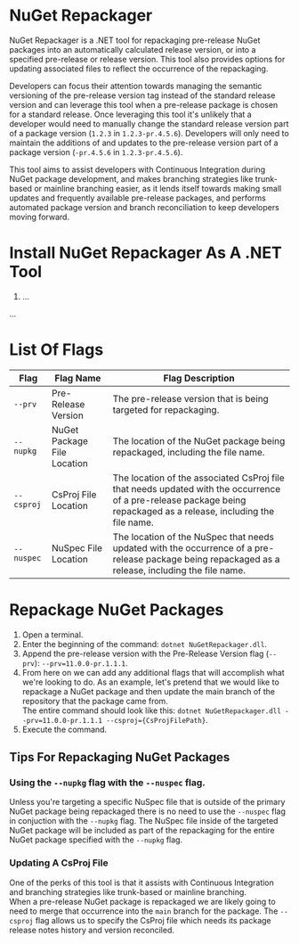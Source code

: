 # NuGet Repackager  

NuGet Repackager is a .NET tool for repackaging pre-release NuGet packages into an automatically calculated release version, or into a specified pre-release or release version. This tool also provides options for updating associated files to reflect the occurrence of the repackaging.  

Developers can focus their attention towards managing the semantic versioning of the pre-release version tag instead of the standard release version and can leverage this tool when a pre-release package is chosen for a standard release. Once leveraging this tool it's unlikely that a developer would need to manually change the standard release version part of a package version (`1.2.3` in `1.2.3-pr.4.5.6`). Developers will only need to maintain the additions of and updates to the pre-release version part of a package version (`-pr.4.5.6` in `1.2.3-pr.4.5.6`).  

This tool aims to assist developers with Continuous Integration during NuGet package development, and makes branching strategies like trunk-based or mainline branching easier, as it lends itself towards making small updates and frequently available pre-release packages, and performs automated package version and branch reconciliation to keep developers moving forward.  

# Install NuGet Repackager As A .NET Tool  

1. ...

...

# List Of Flags  

| Flag | Flag Name | Flag Description |  
| -- | -- | -- |  
| `--prv` | Pre-Release Version | The pre-release version that is being targeted for repackaging. |  
| `--nupkg` | NuGet Package File Location | The location of the NuGet package being repackaged, including the file name. |  
| `--csproj` | CsProj File Location | The location of the associated CsProj file that needs updated with the occurrence of a pre-release package being repackaged as a release, including the file name. |  
| `--nuspec` | NuSpec File Location | The location of the NuSpec that needs updated with the occurrence of a pre-release package being repackaged as a release, including the file name. |  

# Repackage NuGet Packages  

1. Open a terminal.  
2. Enter the beginning of the command: `dotnet NuGetRepackager.dll`.  
3. Append the pre-release version with the Pre-Release Version flag (`--prv`): `--prv=11.0.0-pr.1.1.1`.  
4. From here on we can add any additional flags that will accomplish what we're looking to do. As an example, let's pretend that we would like to repackage a NuGet package and then update the main branch of the repository that the package came from.  
The entire command should look like this: `dotnet NuGetRepackager.dll --prv=11.0.0-pr.1.1.1 --csproj={CsProjFilePath}`.  
5. Execute the command.  

## Tips For Repackaging NuGet Packages  

### Using the `--nupkg` flag with the `--nuspec` flag.  

Unless you're targeting a specific NuSpec file that is outside of the primary NuGet package being repackaged there is no need to use the `--nuspec` flag in conjuction with the `--nupkg` flag. 
The NuSpec file inside of the targeted NuGet package will be included as part of the repackaging for the entire NuGet package specified with the `--nupkg` flag.  

### Updating A CsProj File  

One of the perks of this tool is that it assists with Continuous Integration and branching strategies like trunk-based or mainline branching.  
When a pre-release NuGet package is repackaged we are likely going to need to merge that occurrence into the `main` branch for the package. 
The `--csproj` flag allows us to specify the CsProj file which needs its package release notes history and version reconciled.  
